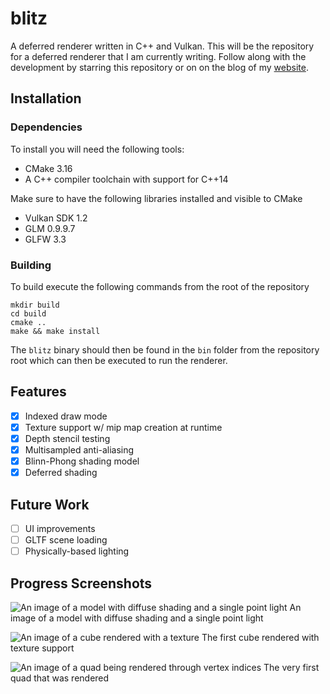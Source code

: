 # blitz
A deferred renderer written in C++ and Vulkan. This will be the repository for a deferred
renderer that I am currently writing. Follow along with the development by
starring this repository or on on the blog of my [website](https://tstullich.github.io/posts).

## Installation
### Dependencies

To install you will need the following tools:

- CMake 3.16
- A C++ compiler toolchain with support for C++14

Make sure to have the following libraries installed and visible to CMake

- Vulkan SDK 1.2
- GLM 0.9.9.7
- GLFW 3.3

### Building

To build execute the following commands from the root of the repository

```
mkdir build
cd build
cmake ..
make && make install
```

The `blitz` binary should then be found in the `bin` folder from the repository root which
can then be executed to run the renderer.

## Features
- [x] Indexed draw mode
- [x] Texture support w/ mip map creation at runtime
- [x] Depth stencil testing
- [x] Multisampled anti-aliasing
- [x] Blinn-Phong shading model
- [x] Deferred shading

## Future Work 
- [ ] UI improvements
- [ ] GLTF scene loading
- [ ] Physically-based lighting

## Progress Screenshots
![An image of a model with diffuse shading and a single point light](https://i.imgur.com/FMQnDi1.png)
An image of a model with diffuse shading and a single point light

![An image of a cube rendered with a texture](https://i.imgur.com/5OazHcA.png)
The first cube rendered with texture support

![An image of a quad being rendered through vertex indices](https://i.imgur.com/aqgoO4Q.png)
The very first quad that was rendered
